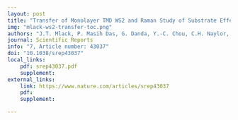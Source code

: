 ```yaml
---
layout: post
title: "Transfer of Monolayer TMD WS2 and Raman Study of Substrate Effects"
img: "mlack-ws2-transfer-toc.png"
authors: "J.T. Mlack, P. Masih Das, G. Danda, Y.-C. Chou, C.H. Naylor, Z. Lin, N. Perea-López, T. Zhang, M. Terrones, A.T.C. Johnson, and M. Drndić"
journal: Scientific Reports
info: "7, Article number: 43037"
doi: "10.1038/srep43037"
local_links:
    pdf: srep43037.pdf
    supplement:
external_links:
    link: https://www.nature.com/articles/srep43037
    pdf:
    supplement:

---
```


<!--more-->
